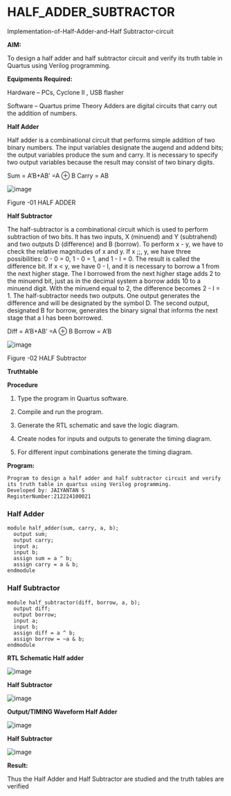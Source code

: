 # HALF_ADDER_SUBTRACTOR

Implementation-of-Half-Adder-and-Half Subtractor-circuit

**AIM:**

To design a half adder and half subtractor circuit and verify its truth table in Quartus using Verilog programming.

**Equipments Required:**

Hardware – PCs, Cyclone II , USB flasher 

Software – Quartus prime Theory Adders are digital circuits that carry out the addition of numbers.

**Half Adder**

Half adder is a combinational circuit that performs simple addition of two binary numbers. The input variables designate the augend and addend bits; the output variables produce the sum and carry. It is necessary to specify two output variables because the result may consist of two binary digits.

Sum = A’B+AB’ =A ⊕ B Carry = AB

![image](https://github.com/naavaneetha/HALF_ADDER_SUBTRACTOR/assets/154305477/bd4a0b2c-cdbc-4184-ab08-81578f121e1f)

Figure -01 HALF ADDER

**Half Subtractor**

The half-subtractor is a combinational circuit which is used to perform subtraction of two bits. It has two inputs, X (minuend) and Y (subtrahend) and two outputs D (difference) and B (borrow). To perform x - y, we have to check the relative magnitudes of x and y. If x ;;, y, we have three possibilities: 0 - 0 = 0, 1 - 0 = 1, and 1 - I = 0. The result is called the difference bit. If x < y, we have 0 - I, and it is necessary to borrow a 1 from the next higher stage. The I borrowed from the next higher stage adds 2 to the minuend bit, just as in the decimal system a borrow adds 10 to a minuend digit. With the minuend equal to 2, the difference becomes 2 - I = 1. The half-subtractor needs two outputs. One output generates the difference and will be designated by the symbol D. The second output, designated B for borrow, generates the binary signal that informs the next stage that a I has been borrowed. 

Diff = A’B+AB’ =A ⊕ B
Borrow = A’B

 ![image](https://github.com/naavaneetha/HALF_ADDER_SUBTRACTOR/assets/154305477/d76b099c-513f-4e7c-843a-e2fd028a531a)

Figure -02 HALF Subtractor

**Truthtable**

**Procedure**

1.	Type the program in Quartus software.

2.	Compile and run the program.

3.	Generate the RTL schematic and save the logic diagram.

4.	Create nodes for inputs and outputs to generate the timing diagram.

5.	For different input combinations generate the timing diagram.


**Program:**

```
Program to design a half adder and half subtractor circuit and verify its truth table in quartus using Verilog programming.
Developed by: JAIYANTAN S
RegisterNumber:212224100021

```

### Half Adder

```
module half_adder(sum, carry, a, b);
  output sum;
  output carry;
  input a;
  input b;
  assign sum = a ^ b;
  assign carry = a & b;
endmodule

```

### Half Subtractor

```
module half_subtractor(diff, borrow, a, b);
  output diff;
  output borrow;
  input a;
  input b;
  assign diff = a ^ b;
  assign borrow = ~a & b;
endmodule

```

**RTL Schematic Half adder**

![image](https://github.com/user-attachments/assets/7ba35b3b-f2d9-43ae-bfed-7e6f43b5d679)

**Half Subtractor**

![image](https://github.com/user-attachments/assets/94a91523-c4ee-47a6-871c-9c94b24933f3)



**Output/TIMING Waveform Half Adder**

![image](https://github.com/user-attachments/assets/90d8d723-4a49-4222-8a0d-8f945325e9ba)

**Half Subtractor**

![image](https://github.com/user-attachments/assets/885f7339-e6b3-4c8c-8383-6086e8b9e1b8)

**Result:**

Thus the Half Adder and Half Subtractor are studied and the truth tables are verified
